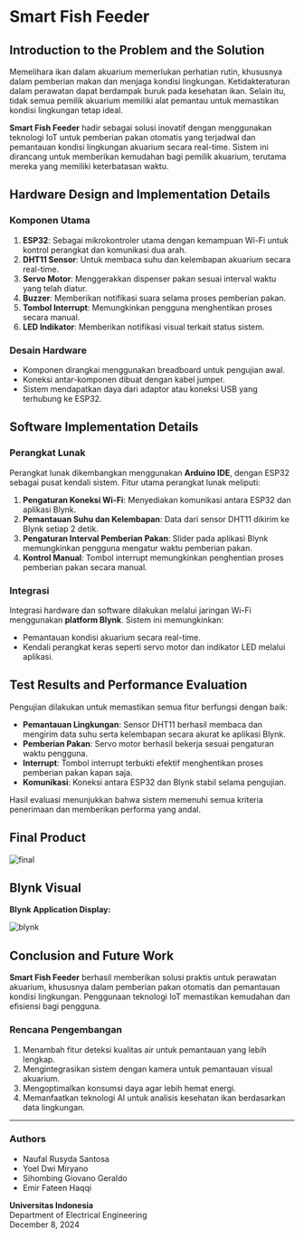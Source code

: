 # Smart Fish Feeder

## Introduction to the Problem and the Solution

Memelihara ikan dalam akuarium memerlukan perhatian rutin, khususnya dalam pemberian makan dan menjaga kondisi lingkungan. Ketidakteraturan dalam perawatan dapat berdampak buruk pada kesehatan ikan. Selain itu, tidak semua pemilik akuarium memiliki alat pemantau untuk memastikan kondisi lingkungan tetap ideal.

**Smart Fish Feeder** hadir sebagai solusi inovatif dengan menggunakan teknologi IoT untuk pemberian pakan otomatis yang terjadwal dan pemantauan kondisi lingkungan akuarium secara real-time. Sistem ini dirancang untuk memberikan kemudahan bagi pemilik akuarium, terutama mereka yang memiliki keterbatasan waktu.

## Hardware Design and Implementation Details

### Komponen Utama
1. **ESP32**: Sebagai mikrokontroler utama dengan kemampuan Wi-Fi untuk kontrol perangkat dan komunikasi dua arah.
2. **DHT11 Sensor**: Untuk membaca suhu dan kelembapan akuarium secara real-time.
3. **Servo Motor**: Menggerakkan dispenser pakan sesuai interval waktu yang telah diatur.
4. **Buzzer**: Memberikan notifikasi suara selama proses pemberian pakan.
5. **Tombol Interrupt**: Memungkinkan pengguna menghentikan proses secara manual.
6. **LED Indikator**: Memberikan notifikasi visual terkait status sistem.

### Desain Hardware
- Komponen dirangkai menggunakan breadboard untuk pengujian awal.
- Koneksi antar-komponen dibuat dengan kabel jumper.
- Sistem mendapatkan daya dari adaptor atau koneksi USB yang terhubung ke ESP32.

## Software Implementation Details

### Perangkat Lunak
Perangkat lunak dikembangkan menggunakan **Arduino IDE**, dengan ESP32 sebagai pusat kendali sistem. Fitur utama perangkat lunak meliputi:
1. **Pengaturan Koneksi Wi-Fi**: Menyediakan komunikasi antara ESP32 dan aplikasi Blynk.
2. **Pemantauan Suhu dan Kelembapan**: Data dari sensor DHT11 dikirim ke Blynk setiap 2 detik.
3. **Pengaturan Interval Pemberian Pakan**: Slider pada aplikasi Blynk memungkinkan pengguna mengatur waktu pemberian pakan.
4. **Kontrol Manual**: Tombol interrupt memungkinkan penghentian proses pemberian pakan secara manual.

### Integrasi
Integrasi hardware dan software dilakukan melalui jaringan Wi-Fi menggunakan **platform Blynk**. Sistem ini memungkinkan:
- Pemantauan kondisi akuarium secara real-time.
- Kendali perangkat keras seperti servo motor dan indikator LED melalui aplikasi.

## Test Results and Performance Evaluation

Pengujian dilakukan untuk memastikan semua fitur berfungsi dengan baik:
- **Pemantauan Lingkungan**: Sensor DHT11 berhasil membaca dan mengirim data suhu serta kelembapan secara akurat ke aplikasi Blynk.
- **Pemberian Pakan**: Servo motor berhasil bekerja sesuai pengaturan waktu pengguna.
- **Interrupt**: Tombol interrupt terbukti efektif menghentikan proses pemberian pakan kapan saja.
- **Komunikasi**: Koneksi antara ESP32 dan Blynk stabil selama pengujian.

Hasil evaluasi menunjukkan bahwa sistem memenuhi semua kriteria penerimaan dan memberikan performa yang andal.

## Final Product

![final](https://cdn.forback.me/u/QSZoOm.jpg)

## Blynk Visual
**Blynk Application Display:**

![blynk](https://cdn.forback.me/u/ExJB3d.jpg)

## Conclusion and Future Work

**Smart Fish Feeder** berhasil memberikan solusi praktis untuk perawatan akuarium, khususnya dalam pemberian pakan otomatis dan pemantauan kondisi lingkungan. Penggunaan teknologi IoT memastikan kemudahan dan efisiensi bagi pengguna.

### Rencana Pengembangan
1. Menambah fitur deteksi kualitas air untuk pemantauan yang lebih lengkap.
2. Mengintegrasikan sistem dengan kamera untuk pemantauan visual akuarium.
3. Mengoptimalkan konsumsi daya agar lebih hemat energi.
4. Memanfaatkan teknologi AI untuk analisis kesehatan ikan berdasarkan data lingkungan.

---

### Authors
- Naufal Rusyda Santosa
- Yoel Dwi Miryano
- Sihombing Giovano Geraldo
- Emir Fateen Haqqi

**Universitas Indonesia**  
Department of Electrical Engineering  
December 8, 2024
